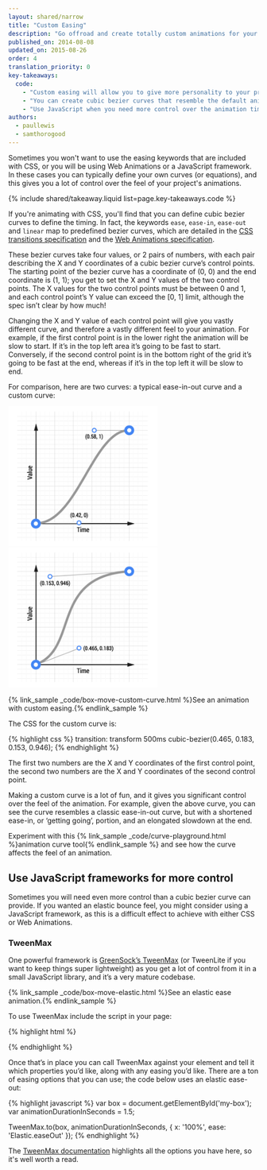 ```yaml
---
layout: shared/narrow
title: "Custom Easing"
description: "Go offroad and create totally custom animations for your projects."
published_on: 2014-08-08
updated_on: 2015-08-26
order: 4
translation_priority: 0
key-takeaways:
  code:
    - "Custom easing will allow you to give more personality to your projects."
    - "You can create cubic bezier curves that resemble the default animation curves (ease-out, ease-in, etc) but with emphasis in different places."
    - "Use JavaScript when you need more control over the animation timing and behavior, e.g. elastic or bounce animations."
authors:
  - paullewis
  - samthorogood
---
```

<p class="intro">
  Sometimes you won't want to use the easing keywords that are included with CSS, or you will be using Web Animations or a JavaScript framework. In these cases you can typically define your own curves (or equations), and this gives you a lot of control over the feel of your project's animations.
</p>

{% include shared/takeaway.liquid list=page.key-takeaways.code %}

If you're animating with CSS, you'll find that you can define cubic bezier curves to define the timing. In fact, the keywords `ease`, `ease-in`, `ease-out` and `linear` map to predefined bezier curves, which are detailed in the [CSS transitions specification](http://www.w3.org/TR/css3-transitions/) and the [Web Animations specification](http://w3c.github.io/web-animations/#scaling-using-a-cubic-bezier-curve).

These bezier curves take four values, or 2 pairs of numbers, with each pair describing the X and Y coordinates of a cubic bezier curve’s control points.  The starting point of the bezier curve has a coordinate of (0, 0) and the end coordinate is (1, 1); you get to set the X and Y values of the two control points. The X values for the two control points must be between 0 and 1, and each control point’s Y value can exceed the [0, 1] limit, although the spec isn’t clear by how much!

Changing the X and Y value of each control point will give you vastly different curve, and therefore a vastly different feel to your animation. For example, if the first control point is in the lower right the animation will be slow to start. If it’s in the top left area it’s going to be fast to start. Conversely, if the second control point is in the bottom right of the grid it’s going to be fast at the end, whereas if it’s in the top left it will be slow to end.

For comparison, here are two curves: a typical ease-in-out curve and a custom curve:

<img src="imgs/ease-in-out-markers.png" style="display: inline; max-width: 300px" alt="Ease-in-out animation curve." />
<img src="imgs/custom.png" style="display: inline; max-width: 300px" alt="Custom animation curve." />

{% link_sample _code/box-move-custom-curve.html %}See an animation with custom easing.{% endlink_sample %}

The CSS for the custom curve is:

{% highlight css %}
transition: transform 500ms cubic-bezier(0.465, 0.183, 0.153, 0.946);
{% endhighlight %}

The first two numbers are the X and Y coordinates of the first control point, the second two numbers are the X and Y coordinates of the second control point.

Making a custom curve is a lot of fun, and it gives you significant control over the feel of the animation. For example, given the above curve, you can see the curve resembles a classic ease-in-out curve, but with a shortened ease-in, or ‘getting going’, portion, and an elongated slowdown at the end.

Experiment with this {% link_sample _code/curve-playground.html %}animation curve tool{% endlink_sample %} and see how the curve affects the feel of an animation.

## Use JavaScript frameworks for more control

Sometimes you will need even more control than a cubic bezier curve can provide. If you wanted an elastic bounce feel, you might consider using a JavaScript framework, as this is a difficult effect to achieve with either CSS or Web Animations.

### TweenMax

One powerful framework is [GreenSock’s TweenMax](https://github.com/greensock/GreenSock-JS/tree/master/src/minified) (or TweenLite if you want to keep things super lightweight) as you get a lot of control from it in a small JavaScript library, and it’s a very mature codebase.

{% link_sample _code/box-move-elastic.html %}See an elastic ease animation.{% endlink_sample %}

To use TweenMax include the script in your page:

{% highlight html %}
<script src="https://cdnjs.cloudflare.com/ajax/libs/gsap/latest/TweenMax.min.js"></script>
{% endhighlight %}

Once that’s in place you can call TweenMax against your element and tell it which properties you’d like, along with any easing you’d like. There are a ton of easing options that you can use; the code below uses an elastic ease-out:

{% highlight javascript %}
var box = document.getElementById('my-box');
var animationDurationInSeconds = 1.5;

TweenMax.to(box, animationDurationInSeconds, {
  x: '100%',
  ease: 'Elastic.easeOut'
});
{% endhighlight %}

The [TweenMax documentation](http://greensock.com/docs/#/HTML5/GSAP/TweenMax/) highlights all the options you have here, so it's well worth a read.



